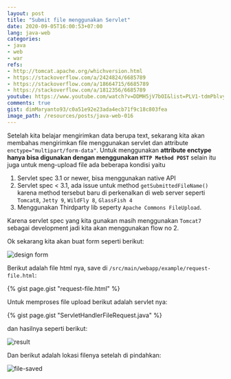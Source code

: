 ```yaml
---
layout: post
title: "Submit file menggunakan Servlet"
date: 2020-09-05T16:00:53+07:00
lang: java-web
categories:
- java
- web
- war
refs: 
- http://tomcat.apache.org/whichversion.html
- https://stackoverflow.com/a/2424824/6685789
- https://stackoverflow.com/a/18664715/6685789
- https://stackoverflow.com/a/1812356/6685789
youtube: https://www.youtube.com/watch?v=DDMH5jV7bOI&list=PLV1-tdmPblvyaCTcYR9u7k4G24uVDZT0v&index=15
comments: true
gist: dimMaryanto93/c0a51e92e23ada4ecb71f9c18c803fea
image_path: /resources/posts/java-web-016
---
```


Setelah kita belajar mengirimkan data berupa text, sekarang kita akan membahas mengirimkan file menggunakan servlet dan attribute `enctype="multipart/form-data"`. Untuk menggunakan **attribute enctype hanya bisa digunakan dengan menggunakan `HTTP Method POST`** selain itu juga untuk meng-upload file ada beberapa kondisi yaitu 

1. Servlet spec 3.1 or newer, bisa menggunakan native API
2. Servlet spec < 3.1, ada issue untuk method `getSubmittedFileName()` karena method tersebut baru di perkenalkan di web server seperti `Tomcat8`, `Jetty 9`, `WildFly 8`, `GlassFish 4`
3. Menggunakan Thirdparty lib seperty `Apache Commons FileUpload`.

Karena servlet spec yang kita gunakan masih menggunakan `Tomcat7` sebagai development jadi kita akan menggunakan flow no 2.

Ok sekarang kita akan buat form seperti berikut:

![design form]({{site.baseurl}}{{page.image_path}}/form-input-file.PNG)

Berikut adalah file html nya, save di `/src/main/webapp/example/request-file.html`:

{% gist page.gist "request-file.html" %}

Untuk memproses file upload berikut adalah servlet nya:

{% gist page.gist "ServletHandlerFileRequest.java" %}

dan hasilnya seperti berikut:

![result]({{site.baseurl}}{{page.image_path}}/result-file-upload.PNG)

Dan berikut adalah lokasi filenya setelah di pindahkan:

![file-saved]({{site.baseurl}}{{page.image_path}}/file-save-system.PNG)
